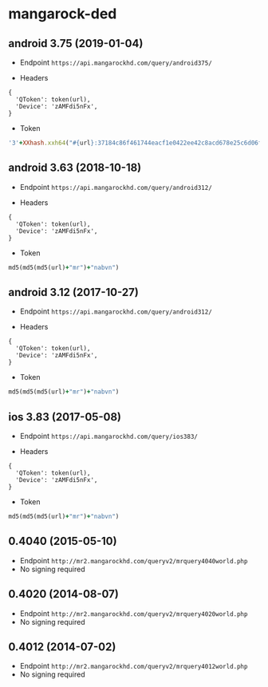 # mangarock-ded


## android 3.75 (2019-01-04)

- Endpoint `https://api.mangarockhd.com/query/android375/`

- Headers

```
{
  'QToken': token(url),
  'Device': 'zAMFdi5nFx',
}
```

- Token

```ruby
'3'+XXhash.xxh64("#{url}:37184c86f461744eacf1e0422ee42c8acd678e25c6d06f06b7d723721e331270",0).to_s(16)
```

## android 3.63 (2018-10-18)

- Endpoint `https://api.mangarockhd.com/query/android312/`

- Headers

```
{
  'QToken': token(url),
  'Device': 'zAMFdi5nFx',
}
```

- Token

```ruby
md5(md5(md5(url)+"mr")+"nabvn")
```

## android 3.12 (2017-10-27)

- Endpoint `https://api.mangarockhd.com/query/android312/`

- Headers

```
{
  'QToken': token(url),
  'Device': 'zAMFdi5nFx',
}
```

- Token

```ruby
md5(md5(md5(url)+"mr")+"nabvn")
```

## ios 3.83 (2017-05-08)

- Endpoint `https://api.mangarockhd.com/query/ios383/`

- Headers

```
{
  'QToken': token(url),
  'Device': 'zAMFdi5nFx',
}
```

- Token

```ruby
md5(md5(md5(url)+"mr")+"nabvn")
```



## 0.4040 (2015-05-10)

- Endpoint `http://mr2.mangarockhd.com/queryv2/mrquery4040world.php`
- No signing required

## 0.4020 (2014-08-07)

- Endpoint `http://mr2.mangarockhd.com/queryv2/mrquery4020world.php`
- No signing required

## 0.4012 (2014-07-02)

- Endpoint `http://mr2.mangarockhd.com/queryv2/mrquery4012world.php`
- No signing required
